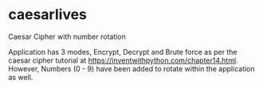 # caesarlives
Caesar Cipher with number rotation

Application has 3 modes, Encrypt, Decrypt and Brute force as per the caesar cipher tutorial at https://inventwithpython.com/chapter14.html.
However, Numbers (0 - 9) have been added to rotate within the application as well.
